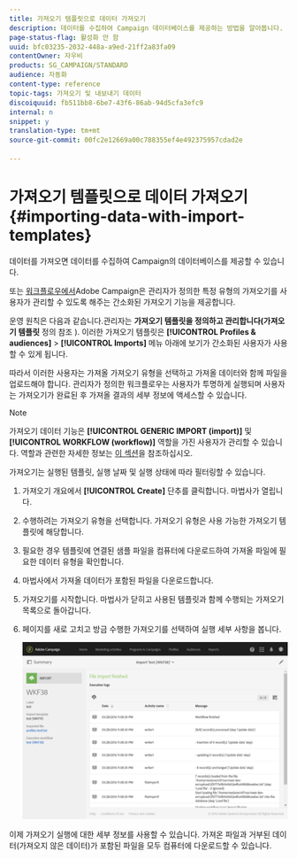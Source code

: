 ```yaml
---
title: 가져오기 템플릿으로 데이터 가져오기
description: 데이터를 수집하여 Campaign 데이터베이스를 제공하는 방법을 알아봅니다.
page-status-flag: 활성화 안 함
uuid: bfc03235-2032-448a-a9ed-21ff2a83fa09
contentOwner: 자우비
products: SG_CAMPAIGN/STANDARD
audience: 자동화
content-type: reference
topic-tags: 가져오기 및 내보내기 데이터
discoiquuid: fb511bb8-6be7-43f6-86ab-94d5cfa3efc9
internal: n
snippet: y
translation-type: tm+mt
source-git-commit: 00fc2e12669a00c788355ef4e492375957cdad2e

---
```



# 가져오기 템플릿으로 데이터 가져오기{#importing-data-with-import-templates}

데이터를 가져오면 데이터를 수집하여 Campaign의 데이터베이스를 제공할 수 있습니다.

또는 [워크플로우에서](../../automating/using/discovering-workflows.md)Adobe Campaign은 관리자가 정의한 특정 유형의 가져오기를 사용자가 관리할 수 있도록 해주는 간소화된 가져오기 기능을 제공합니다.

운영 원칙은 다음과 같습니다.관리자는 **가져오기 템플릿을 정의하고 관리합니다(가져오기 템플릿** 정의 참조 [](../../automating/using/defining-import-templates.md)). 이러한 가져오기 템플릿은 **[!UICONTROL Profiles & audiences]** &gt; **[!UICONTROL Imports]** 메뉴 아래에 보기가 간소화된 사용자가 사용할 수 있게 됩니다.

따라서 이러한 사용자는 가져올 가져오기 유형을 선택하고 가져올 데이터와 함께 파일을 업로드해야 합니다. 관리자가 정의한 워크플로우는 사용자가 투명하게 실행되며 사용자는 가져오기가 완료된 후 가져올 결과의 세부 정보에 액세스할 수 있습니다.

>[!NOTE]
>
>가져오기 데이터 기능은 **[!UICONTROL GENERIC IMPORT (import)]** 및 **[!UICONTROL WORKFLOW (workflow)]** 역할을 가진 사용자가 관리할 수 있습니다. 역할과 관련한 자세한 정보는 [이 섹션](../../administration/using/list-of-roles.md)을 참조하십시오.

가져오기는 실행된 템플릿, 실행 날짜 및 실행 상태에 따라 필터링할 수 있습니다.

1. 가져오기 개요에서 **[!UICONTROL Create]** 단추를 클릭합니다. 마법사가 열립니다.
1. 수행하려는 가져오기 유형을 선택합니다. 가져오기 유형은 사용 가능한 가져오기 템플릿에 해당합니다.
1. 필요한 경우 템플릿에 연결된 샘플 파일을 컴퓨터에 다운로드하여 가져올 파일에 필요한 데이터 유형을 확인합니다.
1. 마법사에서 가져올 데이터가 포함된 파일을 다운로드합니다.
1. 가져오기를 시작합니다. 마법사가 닫히고 사용된 템플릿과 함께 수행되는 가져오기 목록으로 돌아갑니다.
1. 페이지를 새로 고치고 방금 수행한 가져오기를 선택하여 실행 세부 사항을 봅니다.

   ![](assets/simplified_import1.png)

이제 가져오기 실행에 대한 세부 정보를 사용할 수 있습니다. 가져온 파일과 거부된 데이터(가져오지 않은 데이터)가 포함된 파일을 모두 컴퓨터에 다운로드할 수 있습니다.
